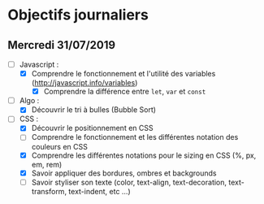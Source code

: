 # Objectifs journaliers

## Mercredi 31/07/2019


* [ ] Javascript : 
  * [X] Comprendre le fonctionnement et l'utilité des variables (http://javascript.info/variables)
    * [X] Comprendre la différence entre `let`, `var` et `const`

* [ ] Algo : 
  * [X] Découvrir le tri à bulles (Bubble Sort)

* [ ] CSS : 
  * [X] Découvrir le positionnement en CSS
  * [ ] Comprendre le fonctionnement et les différentes notation des couleurs en CSS
  * [X] Comprendre les différentes notations pour le sizing en CSS (%, px, em, rem)
  * [X] Savoir appliquer des bordures, ombres et backgrounds
  * [ ] Savoir styliser son texte (color, text-align, text-decoration, text-transform, text-indent, etc …)
